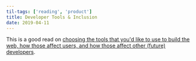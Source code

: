 ```yaml
---
til-tags: ['reading', 'product']
title: Developer Tools & Inclusion
date: 2019-04-11
---
```



This is a good read on [choosing the tools that you'd like to use to build the web, how those affect users, and how those affect other (future) developers](https://adactio.com/journal/15050).